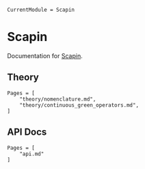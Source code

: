 ```@meta
CurrentModule = Scapin
```

# Scapin

Documentation for [Scapin](https://github.com/sbrisard/Scapin.jl).

## Theory

```@contents
Pages = [
    "theory/nomenclature.md",
	"theory/continuous_green_operators.md",
]
```

## API Docs

```@contents
Pages = [
    "api.md"
]
```
